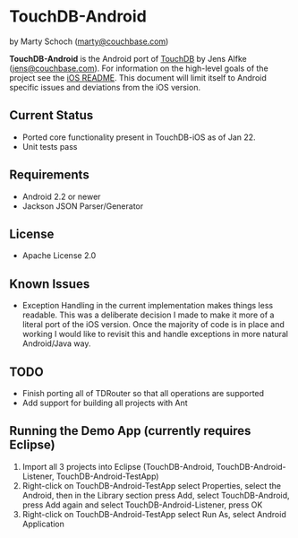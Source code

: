# TouchDB-Android #

by Marty Schoch (marty@couchbase.com)

**TouchDB-Android** is the Android port of <a href="https://github.com/couchbaselabs/TouchDB-iOS">TouchDB</a> by Jens Alfke (jens@couchbase.com).  For information on the high-level goals of the project see the <a href="https://github.com/couchbaselabs/TouchDB-iOS/blob/master/README.md">iOS README</a>.  This document will limit itself to Android specific issues and deviations from the iOS version.

## Current Status
- Ported core functionality present in TouchDB-iOS as of Jan 22.
- Unit tests pass

## Requirements
- Android 2.2 or newer
- Jackson JSON Parser/Generator

## License
- Apache License 2.0

## Known Issues
- Exception Handling in the current implementation makes things less readable.  This was a deliberate decision I made to make it more of a literal port of the iOS version.  Once the majority of code is in place and working I would like to revisit this and handle exceptions in more natural Android/Java way.

## TODO
- Finish porting all of TDRouter so that all operations are supported
- Add support for building all projects with Ant

## Running the Demo App (currently requires Eclipse)
1.  Import all 3 projects into Eclipse (TouchDB-Android, TouchDB-Android-Listener, TouchDB-Android-TestApp)
2.  Right-click on TouchDB-Android-TestApp select Properties, select the Android, then in the Library section press Add, select TouchDB-Android, press Add again and select TouchDB-Android-Listener, press OK
3.  Right-click on TouchDB-Android-TestApp select Run As, select Android Application
